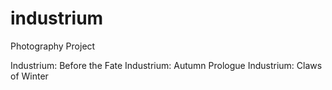 # industrium
Photography Project

Industrium: Before the Fate
Industrium: Autumn Prologue
Industrium: Claws of Winter
